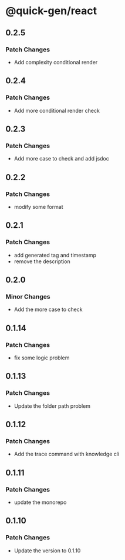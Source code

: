 # @quick-gen/react

## 0.2.5

### Patch Changes

- Add complexity conditional render

## 0.2.4

### Patch Changes

- Add more conditional render check

## 0.2.3

### Patch Changes

- Add more case to check and add jsdoc

## 0.2.2

### Patch Changes

- modify some format

## 0.2.1

### Patch Changes

- add generated tag and timestamp
- remove the description

## 0.2.0

### Minor Changes

- Add the more case to check

## 0.1.14

### Patch Changes

- fix some logic problem

## 0.1.13

### Patch Changes

- Update the folder path problem

## 0.1.12

### Patch Changes

- Add the trace command with knowledge cli

## 0.1.11

### Patch Changes

- update the monorepo

## 0.1.10

### Patch Changes

- Update the version to 0.1.10
